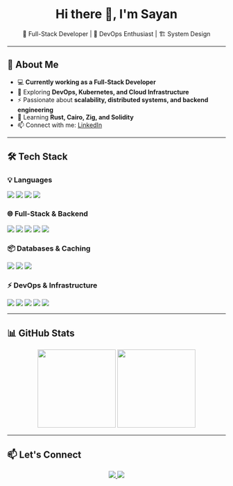 <h1 align="center">Hi there 👋, I'm Sayan</h1>

<p align="center">
  🔹 Full-Stack Developer | 🚀 DevOps Enthusiast | 🏗️ System Design  
</p>

---

## 🚀 About Me  

- 💻 **Currently working as a Full-Stack Developer**  
- 🔭 Exploring **DevOps, Kubernetes, and Cloud Infrastructure**  
- ⚡ Passionate about **scalability, distributed systems, and backend engineering**  
- 🌱 Learning **Rust, Cairo, Zig, and Solidity**  
- 📫 Connect with me: [LinkedIn](https://www.linkedin.com/in/sayan-dasgupta-73094b1a1)  

---

## 🛠️ Tech Stack  

### **💡 Languages**  
<p align="left">
  <img src="https://img.shields.io/badge/JavaScript-000?style=for-the-badge&logo=javascript" />
  <img src="https://img.shields.io/badge/TypeScript-000?style=for-the-badge&logo=typescript" />
  <img src="https://img.shields.io/badge/Rust-000?style=for-the-badge&logo=rust" />
  <img src="https://img.shields.io/badge/Go-000?style=for-the-badge&logo=go" />
</p>

### **🌐 Full-Stack & Backend**  
<p align="left">
  <img src="https://img.shields.io/badge/Node.js-000?style=for-the-badge&logo=node.js" />
  <img src="https://img.shields.io/badge/Express.js-000?style=for-the-badge&logo=express" />
  <img src="https://img.shields.io/badge/NestJS-000?style=for-the-badge&logo=nestjs" />
  <img src="https://img.shields.io/badge/React.js-000?style=for-the-badge&logo=react" />
  <img src="https://img.shields.io/badge/Next.js-000?style=for-the-badge&logo=next.js" />
</p>

### **📦 Databases & Caching**  
<p align="left">
  <img src="https://img.shields.io/badge/PostgreSQL-000?style=for-the-badge&logo=postgresql" />
  <img src="https://img.shields.io/badge/MongoDB-000?style=for-the-badge&logo=mongodb" />
  <img src="https://img.shields.io/badge/Redis-000?style=for-the-badge&logo=redis" />
</p>

### **⚡ DevOps & Infrastructure**  
<p align="left">
  <img src="https://img.shields.io/badge/Docker-000?style=for-the-badge&logo=docker" />
  <img src="https://img.shields.io/badge/Kubernetes-000?style=for-the-badge&logo=kubernetes" />
  <img src="https://img.shields.io/badge/AWS-%23FF9900.svg?style=for-the-badge&logo=amazonaws&logoColor=white" />
  <img src="https://img.shields.io/badge/Terraform-000?style=for-the-badge&logo=terraform" />
  <img src="https://img.shields.io/badge/Kafka-000?style=for-the-badge&logo=apachekafka" />
</p>

---

## 📊 GitHub Stats  

<p align="center">
  <img src="https://github-readme-stats.vercel.app/api?username=SayanGeeky&show_icons=true&theme=radical" height="180px"/>
  <img src="https://github-readme-stats.vercel.app/api/top-langs/?username=SayanGeeky&layout=compact&theme=radical" height="180px"/>
</p>

---

## 📫 Let's Connect  

<p align="center">
  <a href="https://www.linkedin.com/in/sayan-dasgupta-73094b1a1">
    <img src="https://img.shields.io/badge/LinkedIn-000?style=for-the-badge&logo=linkedin" />
  </a>
  <a href="sayandg41@gmail.com">
    <img src="https://img.shields.io/badge/Email-000?style=for-the-badge&logo=gmail" />
  </a>
</p>
